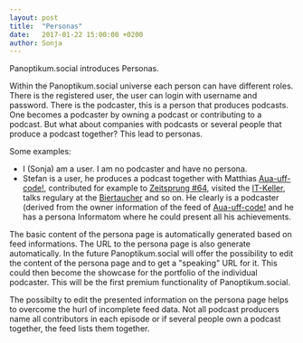```yaml
---
layout: post
title:  "Personas"
date:   2017-01-22 15:00:00 +0200
author: Sonja
---
```


Panoptikum.social introduces Personas.

Within the Panoptikum.social universe each person can have different roles. There is the registered user, the user can login with username and password. There is the podcaster, this is a person that produces podcasts. One becomes a podcaster by owning a podcast or contributing to a podcast. But what about companies with podcasts or several people that produce a podcast together? This lead to personas.  

Some examples:
* I (Sonja) am a user. I am no podcaster and have no persona.
* Stefan is a user, he produces a podcast together with Matthias [Aua-uff-code!](https://panoptikum.social/podcasts/104), contributed for example to [Zeitsprung #64](https://panoptikum.social/episodes/40276), visited the [IT-Keller](https://panoptikum.social/podcasts/495), talks regulary at the [Biertaucher](https://panoptikum.social/podcasts/119) and so on. He clearly is a podcaster (derived from the owner information of the feed of [Aua-uff-code!](https://panoptikum.social/podcasts/104) and he has a persona Informatom where he could present all his achievements.

The basic content of the persona page is automatically generated based on feed informations. The URL to the persona page is also generate automatically. In the future Panoptikum.social will offer the possibility to edit the content of the persona page and to get a "speaking" URL for it. This could then become the showcase for the portfolio of the individual podcaster. This will be the first premium functionality of Panoptikum.social.

The possibilty to edit the presented information on the persona page helps to overcome the hurl of incomplete feed data. Not all podcast producers name all contributors in each episode or if several people own a podcast together, the feed lists them together.
